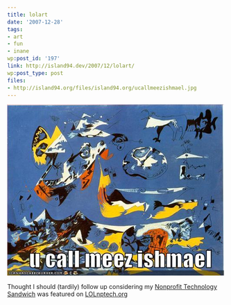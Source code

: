 ```yaml
---
title: lolart
date: '2007-12-28'
tags:
- art
- fun
- inane
wp:post_id: '197'
link: http://island94.dev/2007/12/lolart/
wp:post_type: post
files:
- http://island94.org/files/island94.org/ucallmeezishmael.jpg
---
```


[ ![funny pictures](2007-12-28-lolart/ucallmeezishmael.jpg) ](http://mine.icanhascheezburger.com/View.aspx?ucallmeezis128433303032993750.jpg)

Thought I should (tardily) follow up considering my [Nonprofit Technology Sandwich](http://island94.org/articles/nonprofit-technology-sandwich) was featured on [LOLnptech.org](http://lolnptech.blogspot.com/2007/08/nonprofit-technology-sandwich-anyone.html)